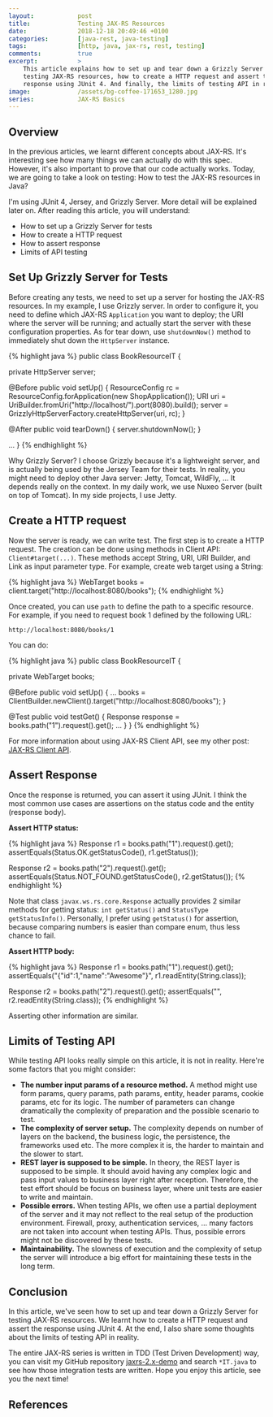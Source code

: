 ```yaml
---
layout:            post
title:             Testing JAX-RS Resources
date:              2018-12-18 20:49:46 +0100
categories:        [java-rest, java-testing]
tags:              [http, java, jax-rs, rest, testing]
comments:          true
excerpt:           >
    This article explains how to set up and tear down a Grizzly Server for
    testing JAX-RS resources, how to create a HTTP request and assert the
    response using JUnit 4. And finally, the limits of testing API in reality.
image:             /assets/bg-coffee-171653_1280.jpg
series:            JAX-RS Basics
---
```


## Overview

In the previous articles, we learnt different concepts about JAX-RS. It's
interesting see how many things we can actually do with this spec. However,
it's also important to prove that our code actually works. Today, we are going
to take a look on testing: How to test the JAX-RS resources in Java?

I'm using JUnit 4, Jersey, and Grizzly Server. More detail will be explained
later on. After reading this article, you will understand:

- How to set up a Grizzly Server for tests
- How to create a HTTP request
- How to assert response
- Limits of API testing

## Set Up Grizzly Server for Tests

Before creating any tests, we need to set up a server for hosting the JAX-RS
resources. In my example, I use Grizzly server. In order to configure it, you
need to define which JAX-RS `Application` you want to deploy; the URI where the
server will be running; and actually start the server with these configuration
properties. As for tear down, use `shutdownNow()` method to immediately shut
down the `HttpServer` instance.

{% highlight java %}
public class BookResourceIT {

  private HttpServer server;

  @Before
  public void setUp() {
    ResourceConfig rc = ResourceConfig.forApplication(new ShopApplication());
    URI uri = UriBuilder.fromUri("http://localhost/").port(8080).build();
    server = GrizzlyHttpServerFactory.createHttpServer(uri, rc);
  }

  @After
  public void tearDown() {
    server.shutdownNow();
  }

  ...
}
{% endhighlight %}

Why Grizzly Server? I choose Grizzly because it's a lightweight server, and is
actually being used by the Jersey Team for their tests. In reality, you might
need to deploy other Java server: Jetty, Tomcat, WildFly, ... It depends really
on the context. In my daily work, we use Nuxeo Server (built on top of Tomcat).
In my side projects, I use Jetty.

## Create a HTTP request

Now the server is ready, we can write test. The first step is to create a HTTP
request. The creation can be done using methods in Client API:
`Client#target(...)`. These methods accept String, URI, URI Builder, and Link
as input parameter type. For example, create web target using a String:

{% highlight java %}
WebTarget books = client.target("http://localhost:8080/books");
{% endhighlight %}

Once created, you can use `path` to define the path to a specific resource. For
example, if you need to request book 1 defined by the following URL:

    http://localhost:8080/books/1

You can do:

{% highlight java %}
public class BookResourceIT {

  private WebTarget books;

  @Before
  public void setUp() {
    ...
    books = ClientBuilder.newClient().target("http://localhost:8080/books");
  }

  @Test
  public void testGet() {
    Response response = books.path("1").request().get();
    ...
  }
}
{% endhighlight %}

For more information about using JAX-RS Client API, see my other post: [JAX-RS
Client API][1].

## Assert Response

Once the response is returned, you can assert it using JUnit. I think the most
common use cases are assertions on the status code and the entity
(response body).

**Assert HTTP status:**

{% highlight java %}
Response r1 = books.path("1").request().get();
assertEquals(Status.OK.getStatusCode(), r1.getStatus());

Response r2 = books.path("2").request().get();
assertEquals(Status.NOT_FOUND.getStatusCode(), r2.getStatus());
{% endhighlight %}

Note that class `javax.ws.rs.core.Response` actually provides 2 similar methods
for getting status: `int getStatus()` and `StatusType getStatusInfo()`.
Personally, I prefer using `getStatus()` for assertion, because comparing
numbers is easier than compare enum, thus less chance to fail.

**Assert HTTP body:**

{% highlight java %}
Response r1 = books.path("1").request().get();
assertEquals("{\"id\":1,\"name\":\"Awesome\"}", r1.readEntity(String.class));

Response r2 = books.path("2").request().get();
assertEquals("", r2.readEntity(String.class));
{% endhighlight %}

Asserting other information are similar.

## Limits of Testing API

While testing API looks really simple on this article, it is not in reality.
Here're some factors that you might consider:

- **The number input params of a resource method.** A method might use form
  params, query params, path params, entity, header params,
  cookie params, etc for its logic. The number of parameters can change
  dramatically the complexity of preparation and the possible scenario to test.
- **The complexity of server setup.** The complexity depends on number of layers
  on the backend, the business logic, the persistence, the frameworks used etc.
  The more complex it is, the harder to maintain and the slower to start.
- **REST layer is supposed to be simple.** In theory, the REST layer
  is supposed to be simple. It should avoid having any complex logic and
  pass input values to business layer right after reception. Therefore, the test
  effort should be focus on business layer, where unit tests are easier
  to write and maintain.
- **Possible errors.** When testing APIs, we often use a partial deployment of
  the server and it may not reflect to the real setup of the production
  environment. Firewall, proxy, authentication services, ... many factors are
  not taken into account when testing APIs. Thus, possible errors might not be
  discovered by these tests.
- **Maintainability.** The slowness of execution and the complexity of setup the
  server will introduce a big effort for maintaining these tests in the long
  term.

## Conclusion

In this article, we've seen how to set up and tear down a Grizzly Server for
testing JAX-RS resources. We learnt how to create a HTTP request and assert the
response using JUnit 4. At the end, I also share some thoughts about the limits
of testing API in reality.

The entire JAX-RS series is written in TDD (Test Driven Development) way, you
can visit my GitHub repository [jaxrs-2.x-demo][2] and search `*IT.java` to see
how those integration tests are written. Hope you enjoy this article, see you
the next time!

## References

[1]: /2018/12/11/jax-rs-client-api/
[2]: https://github.com/mincong-h/jaxrs-2.x-demo
